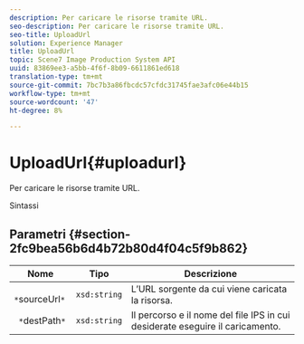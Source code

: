 ```yaml
---
description: Per caricare le risorse tramite URL.
seo-description: Per caricare le risorse tramite URL.
seo-title: UploadUrl
solution: Experience Manager
title: UploadUrl
topic: Scene7 Image Production System API
uuid: 83869ee3-a5bb-4f6f-8b09-6611861ed618
translation-type: tm+mt
source-git-commit: 7bc7b3a86fbcdc57cfdc31745fae3afc06e44b15
workflow-type: tm+mt
source-wordcount: '47'
ht-degree: 8%

---
```



# UploadUrl{#uploadurl}

Per caricare le risorse tramite URL.

Sintassi

## Parametri {#section-2fc9bea56b6d4b72b80d4f04c5f9b862}

| Nome | Tipo | Descrizione |
|---|---|---|
| ` *`sourceUrl`*` | `xsd:string` | L’URL sorgente da cui viene caricata la risorsa. |
| ` *`destPath`*` | `xsd:string` | Il percorso e il nome del file IPS in cui desiderate eseguire il caricamento. |

